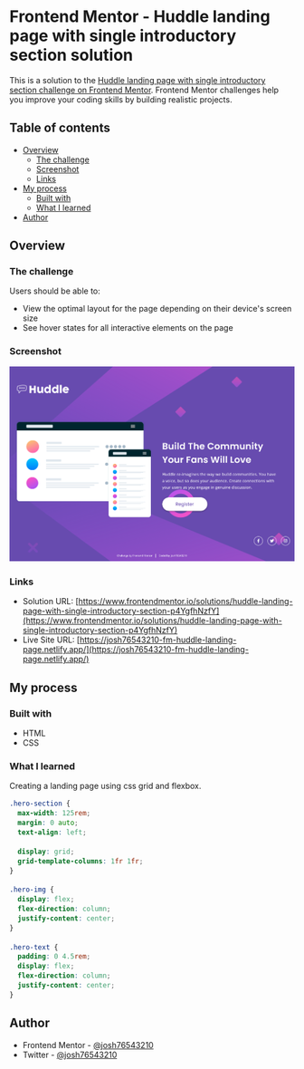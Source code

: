 # Frontend Mentor - Huddle landing page with single introductory section solution

This is a solution to the [Huddle landing page with single introductory section challenge on Frontend Mentor](https://www.frontendmentor.io/challenges/huddle-landing-page-with-a-single-introductory-section-B_2Wvxgi0). Frontend Mentor challenges help you improve your coding skills by building realistic projects.

## Table of contents

- [Overview](#overview)
  - [The challenge](#the-challenge)
  - [Screenshot](#screenshot)
  - [Links](#links)
- [My process](#my-process)
  - [Built with](#built-with)
  - [What I learned](#what-i-learned)
- [Author](#author)

## Overview

### The challenge

Users should be able to:

- View the optimal layout for the page depending on their device's screen size
- See hover states for all interactive elements on the page

### Screenshot

![](./images/screenshot.png)

### Links

- Solution URL: [https://www.frontendmentor.io/solutions/huddle-landing-page-with-single-introductory-section-p4YgfhNzfY](https://www.frontendmentor.io/solutions/huddle-landing-page-with-single-introductory-section-p4YgfhNzfY)
- Live Site URL: [https://josh76543210-fm-huddle-landing-page.netlify.app/](https://josh76543210-fm-huddle-landing-page.netlify.app/)

## My process

### Built with

- HTML
- CSS

### What I learned

Creating a landing page using css grid and flexbox.

```css
.hero-section {
  max-width: 125rem;
  margin: 0 auto;
  text-align: left;

  display: grid;
  grid-template-columns: 1fr 1fr;
}

.hero-img {
  display: flex;
  flex-direction: column;
  justify-content: center;
}

.hero-text {
  padding: 0 4.5rem;
  display: flex;
  flex-direction: column;
  justify-content: center;
}
```

## Author

- Frontend Mentor - [@josh76543210](https://www.frontendmentor.io/profile/josh76543210)
- Twitter - [@josh76543210](https://www.twitter.com/josh76543210)
